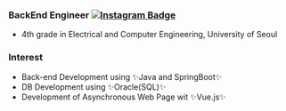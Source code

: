 ### BackEnd Engineer [![Instagram Badge](https://img.shields.io/badge/instagram-yello?style=flat-square&logo=instagram&logoColor=white&link=https://www.instagram.com/joo_h_97/?hl=ko)](https://www.instagram.com/joo_h_97/?hl=ko)
- 4th grade in Electrical and Computer Engineering, University of Seoul

### Interest
- Back-end Development using ✨Java and SpringBoot✨
- DB Development using ✨Oracle(SQL)✨
- Development of Asynchronous Web Page wit ✨Vue.js✨

<div>
  
  

</div>
